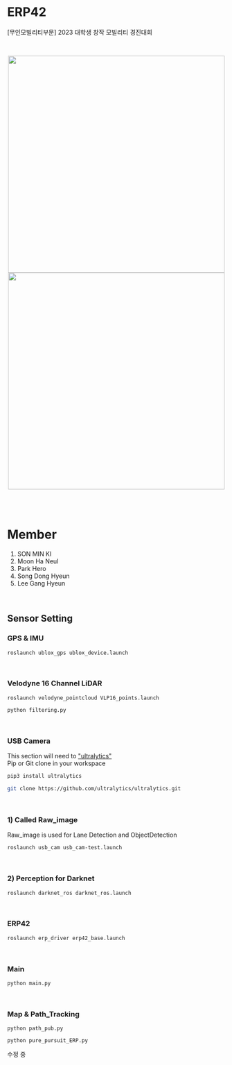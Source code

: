 # ERP42
[무인모빌리티부문] 2023 대학생 창작 모빌리티 경진대회

<br/>
<p align="center" width="100%">
<img src=https://github.com/Team-Mutagenesis/ERP42/assets/82595288/6d1a9a84-d673-45ec-863f-3edfbaecf406 width="500" height="500"/>

<img src=https://github.com/Team-Mutagenesis/ERP42/assets/82595288/afc5b37d-898e-43ff-819d-2953737c6356 width="500" height="500" />
</p>

<br/>
<br/>

# Member
1. SON MIN KI
2. Moon Ha Neul
3. Park Hero
4. Song Dong Hyeun
5. Lee Gang Hyeun
   
<br/>

## Sensor Setting
### GPS & IMU

``roslaunch ublox_gps ublox_device.launch``

<br/>

### Velodyne 16 Channel LiDAR

``roslaunch velodyne_pointcloud VLP16_points.launch``

``python filtering.py``

<br/>

### USB Camera
This section will need to  ["ultralytics"](https://github.com/ultralytics/ultralytics) <br/>
Pip or Git clone in your workspace
```bash
pip3 install ultralytics
```
```bash
git clone https://github.com/ultralytics/ultralytics.git
```
<br/>

### 1) Called Raw_image 
Raw_image is used for Lane Detection and ObjectDetection
<br/> 

``roslaunch usb_cam usb_cam-test.launch`` 

<br/>

### 2) Perception for Darknet 

``roslaunch darknet_ros darknet_ros.launch``

<br/>

### ERP42        
  
``roslaunch erp_driver erp42_base.launch``     

<br/>
 
### Main

``python main.py``

<br/>
 
### Map & Path_Tracking

``python path_pub.py``

``python pure_pursuit_ERP.py``

수정 중

